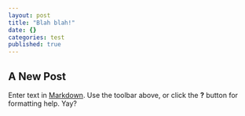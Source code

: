 ```yaml
---
layout: post
title: "Blah blah!"
date: {}
categories: test
published: true
---
```


## A New Post

Enter text in [Markdown](http://daringfireball.net/projects/markdown/). Use the toolbar above, or click the **?** button for formatting help.
 Yay?
